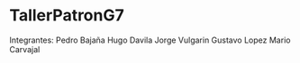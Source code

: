 # TallerPatronG7
Integrantes:
Pedro Bajaña 
Hugo Davila 
Jorge Vulgarin 
Gustavo Lopez 
Mario Carvajal
